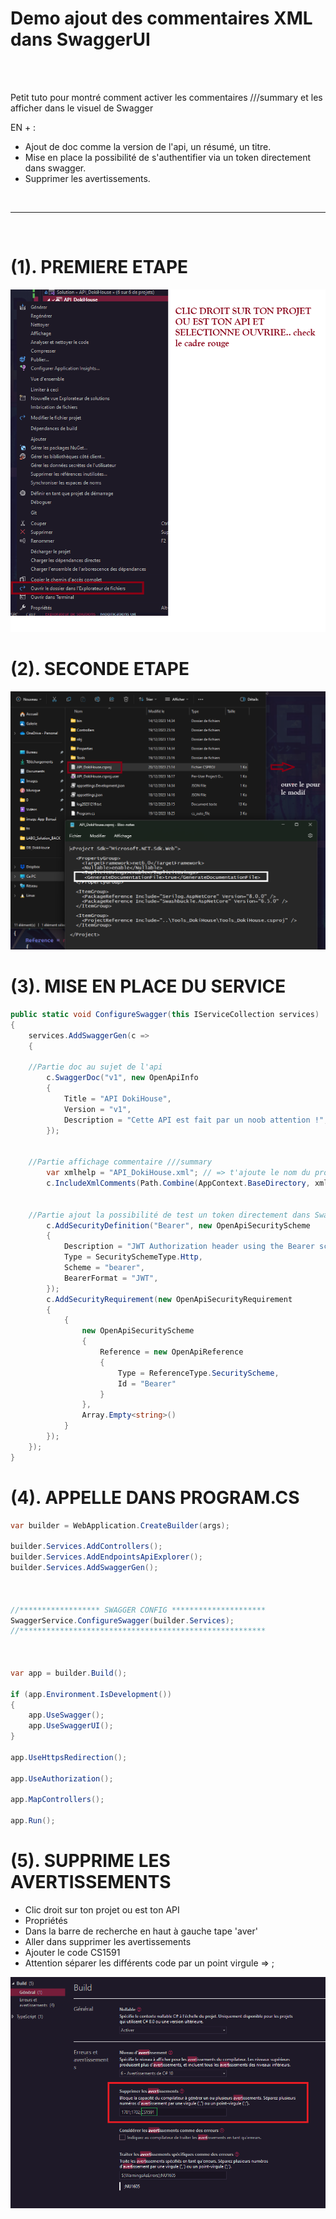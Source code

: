 # Demo ajout des commentaires XML dans SwaggerUI
<br>
<br>

Petit tuto pour montré comment activer les commentaires ///summary et les afficher dans le visuel de Swagger

EN + :

- Ajout de doc comme la version de l'api, un résumé, un titre.
- Mise en place la possibilité de s'authentifier via un token directement dans swagger.
- Supprimer les avertissements.

<br>

------------------------  
<br>


# (1). PREMIERE ETAPE

![Step one](https://github.com/8b477/Demo_Ajout_Commentaire_XML_SwaggerUI/blob/main/Images/step1.png)


# (2). SECONDE ETAPE

![Step two](https://github.com/8b477/Demo_Ajout_Commentaire_XML_SwaggerUI/blob/main/Images/step2.png)



# (3). MISE EN PLACE DU SERVICE
```c#
public static void ConfigureSwagger(this IServiceCollection services)
{
    services.AddSwaggerGen(c =>
    {

    //Partie doc au sujet de l'api
        c.SwaggerDoc("v1", new OpenApiInfo
        {
            Title = "API DokiHouse",
            Version = "v1",
            Description = "Cette API est fait par un noob attention !",
        });


    //Partie affichage commentaire ///summary
        var xmlhelp = "API_DokiHouse.xml"; // => t'ajoute le nom du projet de ton API.xml
        c.IncludeXmlComments(Path.Combine(AppContext.BaseDirectory, xmlhelp));


    //Partie ajout la possibilité de test un token directement dans SwaggerUI
        c.AddSecurityDefinition("Bearer", new OpenApiSecurityScheme
        {
            Description = "JWT Authorization header using the Bearer scheme",
            Type = SecuritySchemeType.Http,
            Scheme = "bearer",
            BearerFormat = "JWT",
        });
        c.AddSecurityRequirement(new OpenApiSecurityRequirement
        {
            {
                new OpenApiSecurityScheme
                {
                    Reference = new OpenApiReference
                    {
                        Type = ReferenceType.SecurityScheme,
                        Id = "Bearer"
                    }
                },
                Array.Empty<string>()
            }
        });
    });
}
```


# (4). APPELLE DANS PROGRAM.CS
```c#
var builder = WebApplication.CreateBuilder(args);

builder.Services.AddControllers();
builder.Services.AddEndpointsApiExplorer();
builder.Services.AddSwaggerGen();



//****************** SWAGGER CONFIG *********************
SwaggerService.ConfigureSwagger(builder.Services);
//*******************************************************



var app = builder.Build();

if (app.Environment.IsDevelopment())
{
    app.UseSwagger();
    app.UseSwaggerUI();
}

app.UseHttpsRedirection();

app.UseAuthorization();

app.MapControllers();

app.Run();
```
# (5). SUPPRIME LES AVERTISSEMENTS  
- Clic droit sur ton projet ou est ton API
- Propriétés
- Dans la barre de recherche en haut à gauche tape 'aver'
- Aller dans supprimer les avertissements
- Ajouter le code CS1591
- Attention séparer les différents code par un point virgule => ;

![Step five](https://github.com/8b477/Demo_Ajout_Commentaire_XML_SwaggerUI/blob/main/Images/step5.png)



